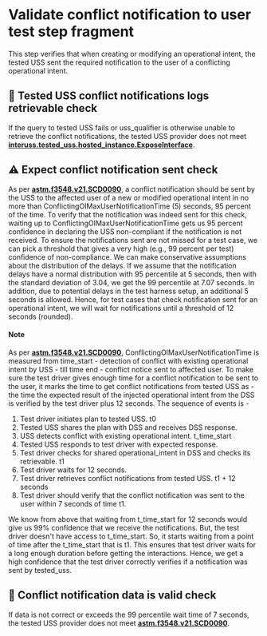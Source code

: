# Validate conflict notification to user test step fragment

This step verifies that when creating or modifying an operational intent, the tested USS sent the required notification to the user of a conflicting operational intent.

## 🛑 Tested USS conflict notifications logs retrievable check

If the query to tested USS fails or uss_qualifier is otherwise unable to retrieve the conflict notifications, the tested USS provider does not meet
**[interuss.tested_uss.hosted_instance.ExposeInterface](../../../../../requirements/interuss/tested_uss/hosted_instance.md)**.

## ⚠️ Expect conflict notification sent check
As per **[astm.f3548.v21.SCD0090](../../../../../requirements/astm/f3548/v21.md)**, a conflict notification should be
sent by the USS to the affected user of a new or modified operational intent in no more than
ConflictingOIMaxUserNotificationTime (5) seconds, 95 percent of the time.
To verify that the notification was indeed sent for this check, waiting up to
ConflictingOIMaxUserNotificationTime gets us 95 percent confidence in declaring the USS non-compliant if
the notification is not received.
To ensure the notifications sent are not missed for a test case, we can pick a threshold that gives
a very high (e.g., 99 percent per test) confidence of non-compliance. We can make conservative assumptions
about the distribution of the delays. If we assume that the notification delays have a normal distribution
with 95 percentile at 5 seconds, then with the standard deviation of 3.04, we get the 99 percentile at 7.07 seconds.
In addition, due to potential delays in the test harness setup, an additional 5 seconds is allowed. Hence,
for test cases that check notification sent for an operational intent, we will wait for notifications until a threshold of 12 seconds (rounded).

#### Note
As per **[astm.f3548.v21.SCD0090](../../../../../requirements/astm/f3548/v21.md)**, ConflictingOIMaxUserNotificationTime
is measured from time_start - detection of conflict with existing operational intent by USS - till time end - conflict notice sent to affected user.
To make sure the test driver gives enough time for a conflict notification to be sent to the user,
it marks the time to get conflict notifications from tested USS as - the time the expected result of the
injected operational intent from the DSS is verified by the test driver plus 12 seconds.
The sequence of events is -
1. Test driver initiates plan to tested USS. t0
2. Tested USS shares the plan with DSS and receives DSS response. 
3. USS detects conflict with existing operational intent. t_time_start
4. Tested USS responds to test driver with expected response. 
5. Test driver checks for shared operational_intent in DSS and checks its retrievable. t1
6. Test driver waits for 12 seconds.
7. Test driver retrieves conflict notifications from tested USS. t1 + 12 seconds
8. Test driver should verify that the conflict notification was sent to the user within 7 seconds of time t1.

We know from above that waiting from t_time_start for 12 seconds would
give us 99% confidence that we receive the notifications. But, the test driver doesn't have access to t_time_start.
So, it starts waiting from a point of time after the t_time_start that is t1.
This ensures that test driver waits for a long enough duration before getting the interactions. Hence, we get
a high confidence that the test driver correctly verifies if a notification was sent by tested_uss.

## 🛑 Conflict notification data is valid check
If data is not correct or exceeds the 99 percentile wait time of 7 seconds, the tested USS provider does not meet **[astm.f3548.v21.SCD0090](../../../../../requirements/astm/f3548/v21.md)**.
